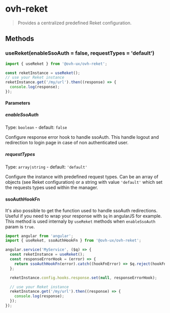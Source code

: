 # ovh-reket
> Provides a centralized predefined Reket configuration.

## Methods
### useReket(enableSsoAuth = false, requestTypes = 'default')
```js
import { useReket } from '@ovh-ux/ovh-reket';

const reketInstance = useReket();
// use your Reket instance
reketInstance.get('/my/url').then((response) => {
  console.log(response);
});
```
#### Parameters

##### enableSsoAuth

Type: `boolean` - default: `false`

Configure response error hook to handle ssoAuth. This handle logout and redirection to login page in case of non authenticated user.

##### requestTypes

Type: `array|string` - default: `'default'`

Configure the instance with predefined request types. Can be an array of objects (see Reket configuration) or a string with value `'default'` which set the requests types used within the manager.

#### ssoAuthHookFn

It's also possible to get the function used to handle ssoAuth redirections. Useful if you need to wrap your response with `$q` in angularJS for example. This method is used internaly by `useReket` methods when `enableSsoAuth` param is `true`.

```js
import angular from 'angular';
import { useReket, ssoAuthHookFn } from '@ovh-ux/ovh-reket';

angular.service('MyService', ($q) => {
  const reketInstance = useReket();
  const responseErrorHook = (error) => {
    return ssoAuthHookFn(error).catch((hookFnError) => $q.reject(hookFnError));
  };

  reketInstance.config.hooks.response.set(null, responseErrorHook);

  // use your Reket instance
  reketInstance.get('/my/url').then((response) => {
    console.log(response);
  });
});
```
